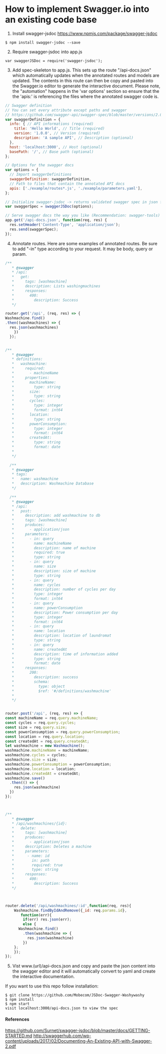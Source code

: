 # How to implement Swagger.io into an existing code base

1. Install swagger-jsdoc
https://www.npmjs.com/package/swagger-jsdoc
```
$ npm install swagger-jsdoc --save
```
2. Require swagger-jsdoc into app.js
```
var swaggerJSDoc = require('swagger-jsdoc');
```
3. Add spec-skeleton to app.js. This sets up the route "/api-docs.json" which automatically updates when the annotated routes and models are updated. The contents in this route can then be copy and pasted into the Swagger.io editor to generate the interactive document. Please note, the "automation" happens in the 'var options' section so ensure that the the 'apis:' is referencing the files where the annotated swagger code is.  
```js
// Swagger definition
// You can set every attribute except paths and swagger
// https://github.com/swagger-api/swagger-spec/blob/master/versions/2.0.md
var swaggerDefinition = {
  info: { // API informations (required)
    title: 'Hello World', // Title (required)
    version: '1.0.0', // Version (required)
    description: 'A sample API', // Description (optional)
  },
  host: 'localhost:3000', // Host (optional)
  basePath: '/', // Base path (optional)
};

// Options for the swagger docs
var options = {
  // Import swaggerDefinitions
  swaggerDefinition: swaggerDefinition,
  // Path to files that contain the annotated API docs
  apis: ['./example/routes*.js', './example/parameters.yaml'],
};

// Initialize swagger-jsdoc -> returns validated swagger spec in json format
var swaggerSpec = swaggerJSDoc(options);

// Serve swagger docs the way you like (Recommendation: swagger-tools)
app.get('/api-docs.json', function(req, res) {
  res.setHeader('Content-Type', 'application/json');
  res.send(swaggerSpec);
});
```

4. Annotate routes. Here are some examples of annotated routes.
Be sure to add "-in" type according to your request. It may be body, query or param.
```js
/**
   * @swagger
   * /api:
   *   get:
   *     tags: [washmachine]
   *     description: Lists washingmachines
   *     responses:
   *       400:
   *         description: Success
   */

router.get('/api', (req, res) => {
Washmachine.find()
.then((washmachines) => {
  res.json(washmachines)
    })
  });


/**
   * @swagger
   * definitions:
   *   washmachine:
   *     required:
   *       - machineName
   *     properties:
   *       machineName:
   *         type: string
   *       size:
   *         type: string
   *       cycles:
   *         type: integer
   *         format: int64
   *       location:
   *         type: string
   *       powerConsumption:
   *         type: integer
   *         format: int64
   *       createdAt:
   *         type: string
   *         format: date
   *
   */

  /**
   * @swagger
   * tags:
   *   name: washmachine
   *   description: Washmachine Database
   */

  /**
   * @swagger
   * /api:
   *   post:
   *     description: add washmachine to db
   *     tags: [washmachine]
   *     produces:
   *       - application/json
   *     parameters:
   *       - in: query
   *         name: machineName
   *         description: name of machine
   *         required: true
   *         type: string
   *       - in: query
   *         name: size
   *         description: size of machine
   *         type: string
   *       - in: query
   *         name: cycles
   *         description: number of cycles per day
   *         type: integer
   *         format: int64
   *       - in: query
   *         name: powerConsumption
   *         description: Power consumption per day
   *         type: integer
   *         format: int64
   *       - in: query
   *         name: location
   *         description: location of laundromat
   *         type: string
   *       - in: query
   *         name: createdAt
   *         description: time of information added
   *         type: string
   *         format: date
   *     responses:
   *       200:
   *         description: success
   *         schema:
   *           type: object
   *           $ref: '#/definitions/washmachine'
   *
   */


router.post('/api', (req, res) => {
const machineName = req.query.machineName;
const cycles = req.query.cycles;
const size = req.query.size;
const powerConsumption = req.query.powerConsumption;
const location = req.query.location;
const createdAt = req.query.createdAt;
let washmachine = new Washmachine();
washmachine.machineName = machineName;
washmachine.cycles = cycles;
washmachine.size = size;
washmachine.powerConsumption = powerConsumption;
washmachine.location = location;
washmachine.createdAt = createdAt;
washmachine.save()
  .then(() => {
    res.json(washmachine)
  })
});



/**
   * @swagger
   * /api/washmachines/{id}:
   *   delete:
   *     tags: [washmachine]
   *     produces:
   *       - application/json
   *     description: Deletes a machine
   *     parameters:
   *      - name: id
   *        in: path
   *        required: true
   *        type: string
   *     responses:
   *       400:
   *         description: Success
   */



router.delete('/api/washmachines/:id',function(req, res){
	Washmachine.findByIdAndRemove({_id: req.params.id},
	   function(err){
		if(err) res.json(err);
		else {
      Washmachine.find()
        .then(washmachine => {
          res.json(washmachine)
        })
    };
	});
});
```
5. Vist www.(url)/api-docs.json and copy and paste the json content into the swagger editor and it will automatically convert to yaml and create the interactive documentation.

If you want to use this repo follow installation:
```
$ git clone https://github.com/Mobecom/JSDoc-Swagger-Washywashy
$ npm install
$ npm start
visit localhost:3000/api-docs.json to view the spec
```

#### References
https://github.com/Surnet/swagger-jsdoc/blob/master/docs/GETTING-STARTED.md
http://swaggerhub.com/wp-content/uploads/2017/02/Documenting-An-Existing-API-with-Swagger-2.pdf
